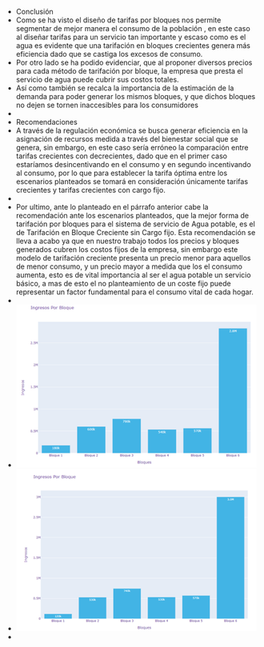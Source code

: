 - Conclusión
- Como se ha visto el diseño de tarifas por bloques nos permite segmentar de mejor manera el consumo de la población , en este caso al diseñar tarifas para un servicio tan importante y escaso como es el agua es evidente que una tarifación en bloques crecientes genera más eficiencia dado que se castiga los excesos de consumo.
- Por otro lado se ha podido evidenciar, que al proponer diversos precios para cada método de tarifación  por bloque, la empresa que presta el servicio de agua puede cubrir sus costos totales.
- Así como también se recalca la importancia de la estimación de la demanda para poder generar los mismos bloques, y que dichos bloques no dejen se tornen inaccesibles para los consumidores
-
- Recomendaciones
- A través de la regulación económica se busca generar eficiencia en la asignación de recursos medida a través del bienestar social que se genera, sin embargo, en este caso sería erróneo la comparación entre tarifas crecientes con decrecientes, dado que en el primer caso estaríamos desincentivando en el consumo y en segundo incentivando al consumo, por lo que para establecer la tarifa óptima entre los escenarios planteados se tomará en consideración únicamente tarifas crecientes y tarifas crecientes con cargo fijo.
-
- Por ultimo, ante lo planteado en el párrafo anterior  cabe la recomendación ante los escenarios planteados,  que la mejor forma de tarifación por bloques para el sistema de servicio de Agua potable, es el de Tarifación en Bloque Creciente sin Cargo fijo. Esta recomendación se lleva a acabo ya que en nuestro trabajo todos los precios y bloques generados cubren los costos fijos de la empresa, sin embargo este modelo de tarifación creciente presenta un precio menor para aquellos de menor consumo, y un precio mayor a medida que los el consumo aumenta, esto es de vital importancia al ser el agua potable un servicio básico, a mas de esto el no planteamiento de un coste fijo puede  representar un factor fundamental para el consumo vital de cada hogar.
-
- ![image.png](../assets/image_1656199939217_0.png)
- ![image.png](../assets/image_1656199950789_0.png)
-